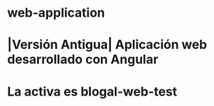 # web-application
# |Versión Antigua| Aplicación web desarrollado con Angular
# La activa es blogal-web-test
